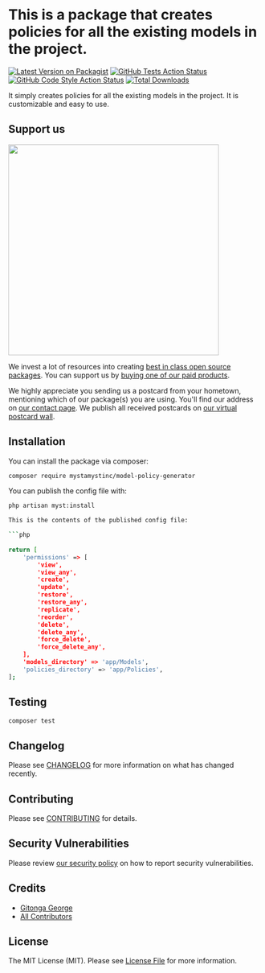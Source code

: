 # This is a package that creates policies for all the existing models in the project. 

[![Latest Version on Packagist](https://img.shields.io/packagist/v/mystamystinc/model-policy-generator.svg?style=flat-square)](https://packagist.org/packages/mystamystinc/model-policy-generator)
[![GitHub Tests Action Status](https://img.shields.io/github/actions/workflow/status/mystamystinc/model-policy-generator/run-tests.yml?branch=main&label=tests&style=flat-square)](https://github.com/mystamystinc/model-policy-generator/actions?query=workflow%3Arun-tests+branch%3Amain)
[![GitHub Code Style Action Status](https://img.shields.io/github/actions/workflow/status/mystamystinc/model-policy-generator/fix-php-code-style-issues.yml?branch=main&label=code%20style&style=flat-square)](https://github.com/mystamystinc/model-policy-generator/actions?query=workflow%3A"Fix+PHP+code+style+issues"+branch%3Amain)
[![Total Downloads](https://img.shields.io/packagist/dt/mystamystinc/model-policy-generator.svg?style=flat-square)](https://packagist.org/packages/mystamystinc/model-policy-generator)

It simply creates policies for all the existing models in the project. 
It is customizable and easy to use.

## Support us

[<img src="https://github-ads.s3.eu-central-1.amazonaws.com/model-policy-generator.jpg?t=1" width="419px" />](https://spatie.be/github-ad-click/model-policy-generator)

We invest a lot of resources into creating [best in class open source packages](https://spatie.be/open-source). You can support us by [buying one of our paid products](https://spatie.be/open-source/support-us).

We highly appreciate you sending us a postcard from your hometown, mentioning which of our package(s) you are using. You'll find our address on [our contact page](https://spatie.be/about-us). We publish all received postcards on [our virtual postcard wall](https://spatie.be/open-source/postcards).

## Installation

You can install the package via composer:

```bash
composer require mystamystinc/model-policy-generator
``` 

You can publish the config file with:

```bash
php artisan myst:install 

This is the contents of the published config file:

```php
 
return [ 
    'permissions' => [
        'view',
        'view_any',
        'create',
        'update',
        'restore',
        'restore_any',
        'replicate',
        'reorder',
        'delete',
        'delete_any',
        'force_delete',
        'force_delete_any',
    ],
    'models_directory' => 'app/Models',
    'policies_directory' => 'app/Policies',
];
``` 
 
## Testing

```bash
composer test
```

## Changelog

Please see [CHANGELOG](CHANGELOG.md) for more information on what has changed recently.

## Contributing

Please see [CONTRIBUTING](CONTRIBUTING.md) for details.

## Security Vulnerabilities

Please review [our security policy](../../security/policy) on how to report security vulnerabilities.

## Credits

- [Gitonga George](https://github.com/GitongaGeorge)
- [All Contributors](../../contributors)

## License

The MIT License (MIT). Please see [License File](LICENSE.md) for more information.
